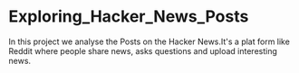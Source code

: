 # Exploring_Hacker_News_Posts
 In this project we analyse the Posts on the Hacker News.It's a plat form like Reddit where people share news, asks questions and upload interesting news. 
